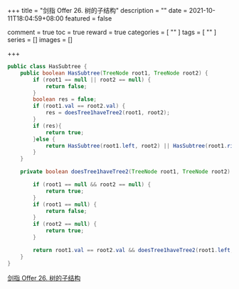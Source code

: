 +++
title = "剑指 Offer 26. 树的子结构"
description = ""
date = 2021-10-11T18:04:59+08:00
featured = false

comment = true
toc = true
reward = true
categories = [
  ""
]
tags = [
  ""
]
series = []
images = []

+++



```java
public class HasSubtree {
    public boolean HasSubtree(TreeNode root1, TreeNode root2) {
        if (root1 == null || root2 == null) {
            return false;
        }
        boolean res = false;
        if (root1.val == root2.val) {
            res = doesTree1haveTree2(root1, root2);
        }
        if (res){
            return true;
        }else {
            return HasSubtree(root1.left, root2) || HasSubtree(root1.right, root2);
        }
    }

    private boolean doesTree1haveTree2(TreeNode root1, TreeNode root2) {

        if (root1 == null && root2 == null) {
            return true;
        }
        if (root1 == null) {
            return false;
        }
        if (root2 == null) {
            return true;
        }

        return root1.val == root2.val && doesTree1haveTree2(root1.left, root2.left) && doesTree1haveTree2(root1.right, root2.right);
    }
}
```



[剑指 Offer 26. 树的子结构](https://leetcode-cn.com/problems/shu-de-zi-jie-gou-lcof/)

